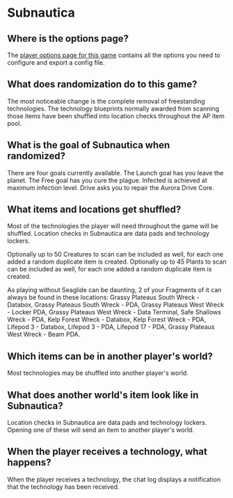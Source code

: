 # Subnautica

## Where is the options page?

The [player options page for this game](../player-options) contains all the options you need to configure and export a
config file.

## What does randomization do to this game?

The most noticeable change is the complete removal of freestanding technologies. The technology blueprints normally
awarded from scanning those items have been shuffled into location checks throughout the AP item pool.

## What is the goal of Subnautica when randomized?

There are four goals currently available. The Launch goal has you leave the planet. The Free goal has you cure the plague. Infected is achieved at maximum infection level. Drive asks you to repair the Aurora Drive Core.

## What items and locations get shuffled?

Most of the technologies the player will need throughout the game will be shuffled. 
Location checks in Subnautica are data pads and technology lockers. 

Optionally up to 50 Creatures to scan can be included as well, for each one added a random duplicate item is created.
Optionally up to 45 Plants to scan can be included as well, for each one added a random duplicate item is created.

As playing without Seaglide can be daunting, 2 of your Fragments of it can always be found in these locations: Grassy Plateaus South Wreck - Databox, Grassy Plateaus South Wreck - PDA, Grassy Plateaus West Wreck - Locker PDA, Grassy Plateaus West Wreck - Data Terminal, Safe Shallows Wreck - PDA, Kelp Forest Wreck - Databox, Kelp Forest Wreck - PDA, Lifepod 3 - Databox, Lifepod 3 - PDA, Lifepod 17 - PDA, Grassy Plateaus West Wreck - Beam PDA.

## Which items can be in another player's world?

Most technologies may be shuffled into another player's world.

## What does another world's item look like in Subnautica?

Location checks in Subnautica are data pads and technology lockers. Opening one of these will send an item to another
player's world.

## When the player receives a technology, what happens?

When the player receives a technology, the chat log displays a notification that the technology has been received.

